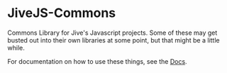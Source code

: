 JiveJS-Commons
==============

Commons Library for Jive's Javascript projects. Some of these may get busted out into their own libraries at some point, but that might be a little while.

For documentation on how to use these things, see the [Docs](docs/README.md).
